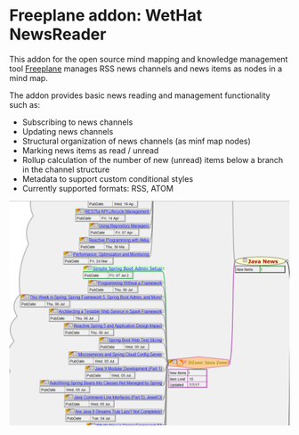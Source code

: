 # Freeplane addon: WetHat NewsReader

This addon for the open source mind mapping and knowledge management tool [Freeplane](https://www.freeplane.org/wiki/index.php/Main_Page)
manages RSS news channels and news items as nodes in a mind map.

The addon provides basic news reading and management functionality such as:

* Subscribing to news channels
* Updating news channels
* Structural organization of news channels (as minf map nodes)
* Marking news items as read / unread
* Rollup calculation of the number of new (unread) items below a branch in the channel structure
* Metadata to support custom conditional styles
* Currently supported formats: RSS, ATOM

![RSSfeed](images/intro.png)